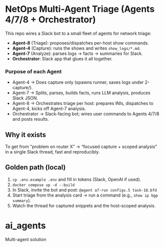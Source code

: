 # NetOps Multi-Agent Triage (Agents 4/7/8 + Orchestrator)

This repo wires a Slack bot to a small fleet of agents for network triage:
- **Agent-8** (Triage): proposes/dispatches per-host show commands.
- **Agent-4** (Capture): runs the shows and writes `show_logs/*.md`.
- **Agent-7** (Analyze): parses logs → facts → summaries for Slack.
- **Orchestrator**: Slack app that glues it all together.

### Purpose of each Agent

* Agent-4 → Does capture only (spawns runner, saves logs under 2-capture/).
* Agent-7 → Splits, parses, builds facts, runs LLM analysis, produces Slack JSON.
* Agent-8 → Orchestrates triage per host: prepares INIs, dispatches to Agent-4, kicks off Agent-7 analysis.
* Orchestrator → Slack-facing bot; wires user commands to Agents 4/7/8 and posts results.

## Why it exists
To get from “problem on router X” → “focused capture + scoped analysis” in a single Slack thread, fast and reproducibly.

## Golden path (local)
1. `cp .env.example .env` and fill in tokens (Slack, OpenAI if used).
2. `docker compose up -d --build`
3. In Slack, invite the bot and post: `@agent a7-run configs.5 task-18.bfd`
4. Start triage from the analysis card → run a command (e.g., `show ip bgp summary`).
5. Watch the thread for captured snippets and the host-scoped analysis.


# ai_agents

Multi-agent solution 

